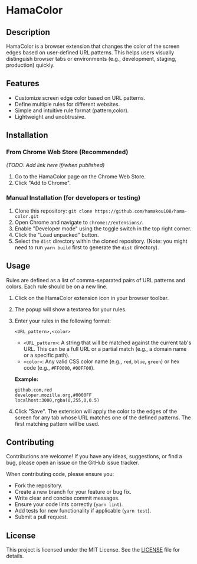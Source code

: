 # HamaColor

## Description
HamaColor is a browser extension that changes the color of the screen edges based on user-defined URL patterns. This helps users visually distinguish browser tabs or environments (e.g., development, staging, production) quickly.

## Features
- Customize screen edge color based on URL patterns.
- Define multiple rules for different websites.
- Simple and intuitive rule format (pattern,color).
- Lightweight and unobtrusive.

## Installation

### From Chrome Web Store (Recommended)
*(TODO: Add link here if/when published)*
1. Go to the HamaColor page on the Chrome Web Store.
2. Click "Add to Chrome".

### Manual Installation (for developers or testing)
1. Clone this repository: `git clone https://github.com/hamakou108/hama-color.git`
2. Open Chrome and navigate to `chrome://extensions/`.
3. Enable "Developer mode" using the toggle switch in the top right corner.
4. Click the "Load unpacked" button.
5. Select the `dist` directory within the cloned repository. (Note: you might need to run `yarn build` first to generate the `dist` directory).

## Usage
Rules are defined as a list of comma-separated pairs of URL patterns and colors. Each rule should be on a new line.

1. Click on the HamaColor extension icon in your browser toolbar.
2. The popup will show a textarea for your rules.
3. Enter your rules in the following format:
   ```
   <URL_pattern>,<color>
   ```
   - `<URL_pattern>`: A string that will be matched against the current tab's URL. This can be a full URL or a partial match (e.g., a domain name or a specific path).
   - `<color>`: Any valid CSS color name (e.g., `red`, `blue`, `green`) or hex code (e.g., `#FF0000`, `#00FF00`).

   **Example:**
   ```
   github.com,red
   developer.mozilla.org,#0000FF
   localhost:3000,rgba(0,255,0,0.5)
   ```
4. Click "Save". The extension will apply the color to the edges of the screen for any tab whose URL matches one of the defined patterns. The first matching pattern will be used.

## Contributing
Contributions are welcome! If you have any ideas, suggestions, or find a bug, please open an issue on the GitHub issue tracker.

When contributing code, please ensure you:
- Fork the repository.
- Create a new branch for your feature or bug fix.
- Write clear and concise commit messages.
- Ensure your code lints correctly (`yarn lint`).
- Add tests for new functionality if applicable (`yarn test`).
- Submit a pull request.

## License
This project is licensed under the MIT License. See the [LICENSE](LICENSE) file for details.

